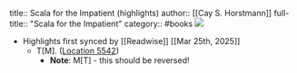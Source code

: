 title:: Scala for the Impatient (highlights)
author:: [[Cay S. Horstmann]]
full-title:: "Scala for the Impatient"
category:: #books
![](https://images-na.ssl-images-amazon.com/images/I/51K64Ry6J7L._SL200_.jpg)

- Highlights first synced by [[Readwise]] [[Mar 25th, 2025]]
	- T[M]. ([Location 5542](https://readwise.io/to_kindle?action=open&asin=B007JWDMIE&location=5542))
		- **Note**: M[T] - this should be reversed!